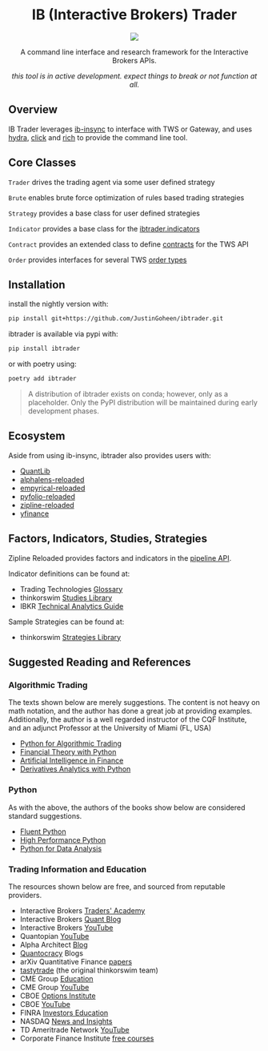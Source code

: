 <div align="center">

# IB (Interactive Brokers) Trader

[![](https://img.shields.io/badge/Python-Language-informational?style=flat&logo=python&logoColor=white&color=2bbc8a)](#)

A command line interface and research framework for the Interactive Brokers APIs.

_this tool is in active development. expect things to break or not function at all._


</div>

## Overview

IB Trader leverages [ib-insync](https://github.com/erdewit/ib_insync) to interface with TWS or Gateway, and uses [hydra](https://github.com/facebookresearch/hydra), [click](https://github.com/pallets/click) and [rich](https://github.com/Textualize/rich) to provide the command line tool.


## Core Classes

`Trader` drives the trading agent via some user defined strategy

`Brute` enables brute force optimization of rules based trading strategies

`Strategy` provides a base class for user defined strategies

`Indicator` provides a base class for the [ibtrader.indicators](https://github.com/JustinGoheen/ibtrader/tree/main/ibtrader/indicators)

`Contract` provides an extended class to define [contracts](https://interactivebrokers.github.io/tws-api/contracts.html) for the TWS API

`Order` provides interfaces for several TWS [order types](https://interactivebrokers.github.io/tws-api/available_orders.html)


## Installation

install the nightly version with:

```sh
pip install git+https://github.com/JustinGoheen/ibtrader.git
```

ibtrader is available via pypi with:

```sh
pip install ibtrader
```

or with poetry using:

```sh
poetry add ibtrader
```

> A distribution of ibtrader exists on conda; however, only as a placeholder. Only the PyPI distribution will be maintained during early development phases.

## Ecosystem

Aside from using ib-insync, ibtrader also provides users with:

- [QuantLib](https://github.com/lballabio/QuantLib)
- [alphalens-reloaded](https://github.com/stefan-jansen/alphalens-reloaded)
- [empyrical-reloaded](https://github.com/stefan-jansen/empyrical-reloaded)
- [pyfolio-reloaded](https://github.com/stefan-jansen/pyfolio-reloaded)
- [zipline-reloaded](https://github.com/stefan-jansen/zipline-reloaded)
- [yfinance](https://github.com/ranaroussi/yfinance)


## Factors, Indicators, Studies, Strategies

Zipline Reloaded provides factors and indicators in the [pipeline API](https://zipline.ml4trading.io/api-reference.html#pipeline-api).

Indicator definitions can be found at:

- Trading Technologies [Glossary](https://library.tradingtechnologies.com/trade/chrt-technical-indicators.html)
- thinkorswim [Studies Library](https://tlc.thinkorswim.com/center/reference/Tech-Indicators/studies-library)
- IBKR [Technical Analytics Guide](https://guides.interactivebrokers.com/tws/twsguide.htm#chartindicatorstop.htm?TocPath=Technical%2520Analytics%257CChart%2520Indicators%257C_____0)

Sample Strategies can be found at:

- thinkorswim [Strategies Library](https://tlc.thinkorswim.com/center/reference/Tech-Indicators/strategies)

## Suggested Reading and References

### Algorithmic Trading

The texts shown below are merely suggestions. The content is not heavy on math notation, and the author has done a great job at providing examples. Additionally, the author is a well regarded instructor of the CQF Institute, and an adjunct Professor at the University of Miami (FL, USA)

- [Python for Algorithmic Trading](https://books.google.com/books?id=q4SXzQEACAAJ&dq=inauthor:%22Yves+Hilpisch%22&hl=en&newbks=1&newbks_redir=1&sa=X&ved=2ahUKEwjF_tT2-ML5AhWmt4QIHZv4C2EQ6AF6BAgDEAI)
- [Financial Theory with Python](https://books.google.com/books?id=M31EEAAAQBAJ&printsec=frontcover&dq=inauthor:%22Yves+Hilpisch%22&hl=en&newbks=1&newbks_redir=1&sa=X&ved=2ahUKEwjF_tT2-ML5AhWmt4QIHZv4C2EQ6AF6BAgLEAI)
- [Artificial Intelligence in Finance](https://books.google.com/books?id=6WGEzQEACAAJ&dq=inauthor:%22Yves+Hilpisch%22&hl=en&newbks=1&newbks_redir=1&sa=X&ved=2ahUKEwjF_tT2-ML5AhWmt4QIHZv4C2EQ6AF6BAgEEAI)
- [Derivatives Analytics with Python](https://www.google.com/books/edition/Derivatives_Analytics_with_Python/5IvACQAAQBAJ?hl=en)


### Python

As with the above, the authors of the books show below are considered standard suggestions.

- [Fluent Python](https://www.google.com/books/edition/Fluent_Python/H1SXzQEACAAJ?hl=en)
- [High Performance Python](https://www.google.com/books/edition/High_Performance_Python/GMyzyQEACAAJ?hl=en)
- [Python for Data Analysis](https://wesmckinney.com/book/)


### Trading Information and Education

The resources shown below are free, and sourced from reputable providers.

- Interactive Brokers [Traders' Academy](https://tradersacademy.online/)
- Interactive Brokers [Quant Blog](https://www.tradersinsight.news/category/ibkr-quant-news/)
- Interactive Brokers [YouTube](https://www.youtube.com/c/interactivebrokers)
- Quantopian [YouTube](https://www.youtube.com/channel/UC606MUq45P3zFLa4VGKbxsg)
- Alpha Architect [Blog](https://alphaarchitect.com/blog/)
- [Quantocracy](https://quantocracy.com/) Blogs
- arXiv Quantitative Finance [papers](https://arxiv.org/archive/q-fin)
- [tastytrade](https://tastytrade.thinkific.com/) (the original thinkorswim team)
- CME Group [Education](https://www.cmegroup.com/education.html)
- CME Group [YouTube](https://www.youtube.com/user/cmegroup)
- CBOE [Options Institute](https://www.cboe.com/optionsinstitute/)
- CBOE [YouTube](https://www.youtube.com/user/CBOEtv)
- FINRA [Investors Education](https://www.finra.org/investors#/)
- NASDAQ [News and Insights](https://www.nasdaq.com/news-and-insights)
- TD  Ameritrade Network [YouTube](https://www.youtube.com/c/TDAmeritradeNetwork)
- Corporate Finance Institute [free courses](https://corporatefinanceinstitute.com/collections/)
